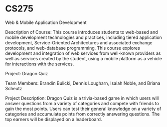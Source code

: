 # CS275
Web &amp; Mobile Application Development

Description of Course: 
This course introduces students to web-based and mobile development technologies and practices, including tiered application development, Service-Oriented Architectures and associated exchange protocols, and web-database programming. This course explores development and integration of web services from well-known providers as well as services created by the student, using a mobile platform as a vehicle for interactions with the services.

Project: Dragon Quiz

Team Members: Brandin Bulicki, Dennis Lougharn, Isaiah Noble, and Briana Scheutz

Project Description: 
Dragon Quiz is a trivia-based game in which users will answer questions from a variety of categories and compete with friends to gain the most points. Users can test their general knowledge on a variety of categories and accumulate points from correctly answering questions. The top earners will be displayed on a leaderboard.


